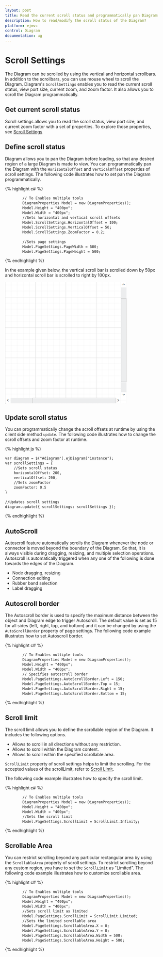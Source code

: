 ```yaml
---
layout: post
title: Read the current scroll status and programmatically pan Diagrams
description: How to read/modify the scroll status of the Diagram?
platform: ejmvc
control: Diagram
documentation: ug
---
```


# Scroll Settings
The Diagram can be scrolled by using the vertical and horizontal scrollbars. In addition to the scrollbars, you can use mouse wheel to scroll the Diagram. 
Diagram's `ScrollSettings` enables you to read the current scroll status, view port size, current zoom, and zoom factor. It also allows you to scroll the Diagram programmatically. 

## Get current scroll status

Scroll settings allows you to read the scroll status, view port size, and current zoom factor with a set of properties. To explore those properties, see [Scroll Settings](http://help.syncfusion.com/cr/aspnetmvc/Syncfusion.JavaScript.DataVisualization.Models.Diagram.ScrollSettings.html  "Scroll Settings")

## Define scroll status
Diagram allows you to pan the Diagram before loading, so that any desired region of a large Diagram is made to view. You can programmatically pan the Diagram with the `HorizontalOffset` and `VerticalOffset` properties of scroll settings. The following code illustrates how to set pan the Diagram programmatically.

{% highlight c# %}

            // To Enables multiple tools
            DiagramProperties Model = new DiagramProperties();
            Model.Height = "400px";
            Model.Width = "400px";
            //Sets horizontal and vertical scroll offsets
            Model.ScrollSettings.HorizontalOffset = 100;
            Model.ScrollSettings.VerticalOffset = 50;
            Model.ScrollSettings.ZoomFactor = 0.2; 

            //Sets page settings
            Model.PageSettings.PageWidth = 500;
            Model.PageSettings.PageHeight = 500;

{% endhighlight %}

In the example given below, the vertical scroll bar is scrolled down by 50px and horizontal scroll bar is scrolled to right by 100px. 

![](Scroll-Settings_images/Scroll-Settings_img1.png)

## Update scroll status

You can programmatically change the scroll offsets at runtime by using the client side method `update`. The following code illustrates how to change the scroll offsets and zoom factor at runtime.

{% highlight js %}

    var diagram = $("#diagram").ejDiagram("instance");
    var scrollSettings = {
        //Sets scroll status
        horizontalOffset: 200,
        verticalOffset: 200,
        //Sets zoomFactor
        zoomFactor: 0.5
    }

    //Updates scroll settings
    diagram.update({ scrollSettings: scrollSettings });

{% endhighlight %}

## AutoScroll 

Autoscroll feature automatically scrolls the Diagram whenever the node or connector is moved beyond the boundary of the Diagram. So that, it is always visible during dragging, resizing, and multiple selection operations. Autoscroll is automatically triggered when any one of the following is done towards the edges of the Diagram.

* Node dragging, resizing 
* Connection editing
* Rubber band selection
* Label dragging

## Autoscroll border

The Autoscroll border is used to specify the maximum distance between the object and Diagram edge to trigger Autoscroll. The default value is set as 15 for all sides (left, right, top, and bottom) and it can be changed by using the `AutoScrollBorder` property of page settings. The following code example illustrates how to set Autoscroll border. 

{% highlight c# %}

            // To Enables multiple tools
            DiagramProperties Model = new DiagramProperties();
            Model.Height = "400px";
            Model.Width = "400px";
            // Specifies autoscroll border
            Model.PageSettings.AutoScrollBorder.Left = 150;
            Model.PageSettings.AutoScrollBorder.Top = 15;
            Model.PageSettings.AutoScrollBorder.Right = 15;
            Model.PageSettings.AutoScrollBorder.Bottom = 15;

{% endhighlight %}

## Scroll limit

The scroll limit allows you to define the scrollable region of the Diagram. It includes the following options.

* Allows to scroll in all directions without any restriction.
* Allows to scroll within the Diagram content.
* Allows to scroll within the specified scrollable area.

`ScrollLimit` property of scroll settings helps to limit the scrolling. For the accepted values of the scrollLimit, refer to 
[Scroll Limit](https://help.syncfusion.com/cr/aspnetmvc/Syncfusion.JavaScript.DataVisualization.Models.Diagram.PageSettings.html#Syncfusion_JavaScript_DataVisualization_Models_Diagram_PageSettings_ScrollLimit "Scroll Limit").

The following code example illustrates how to specify the scroll limit.

{% highlight c# %}

            // To Enables multiple tools
            DiagramProperties Model = new DiagramProperties();
            Model.Height = "400px";
            Model.Width = "400px";
            //Sets the scroll limit
            Model.PageSettings.ScrollLimit = ScrollLimit.Infinity;

{% endhighlight %}

## Scrollable Area

You can restrict scrolling beyond any particular rectangular area by using the `ScrollableArea` property of scroll settings. To restrict scrolling beyond any custom region, you have to set the `ScrollLimit` as "Limited". The following code example illustrates how to customize scrollable area.

{% highlight c# %}

            // To Enables multiple tools
            DiagramProperties Model = new DiagramProperties();
            Model.Height = "400px";
            Model.Width = "400px";
            //Sets scroll limit as limited
            Model.PageSettings.ScrollLimit = ScrollLimit.Limited;
            //Sets the limited scrollable area
            Model.PageSettings.ScrollableArea.X = 0;
            Model.PageSettings.ScrollableArea.Y = 0;
            Model.PageSettings.ScrollableArea.Width = 500;
            Model.PageSettings.ScrollableArea.Height = 500;

{% endhighlight %}
